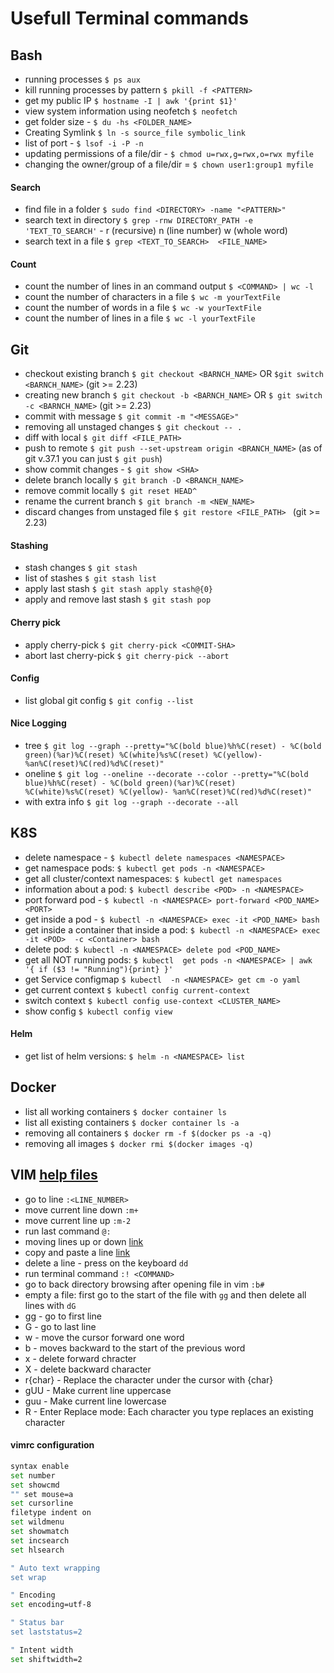 # Usefull Terminal commands

## Bash

 - running processes ```$ ps aux```
 - kill running processes by pattern ```$ pkill -f <PATTERN>  ```
 - get my public IP ```$ hostname -I | awk '{print $1}'```
 - view system information using neofetch ```$ neofetch``` 
 - get folder size - ```$ du -hs <FOLDER_NAME>```
 - Creating Symlink ```$ ln -s source_file symbolic_link```
 - list of port - ```$ lsof -i -P -n```
 - updating permissions of a file/dir - ```$ chmod u=rwx,g=rwx,o=rwx myfile```
 - changing the owner/group of a file/dir = ```$ chown user1:group1 myfile```
 
#### Search
 - find file in a folder ```$ sudo find <DIRECTORY> -name "<PATTERN>"```
 - search text in directory ```$ grep -rnw DIRECTORY_PATH -e 'TEXT_TO_SEARCH'``` - r (recursive) n (line number) w (whole word)
 - search text in a file ```$ grep <TEXT_TO_SEARCH>  <FILE_NAME>```
 
#### Count
 - count the number of lines in an command output ```$ <COMMAND> | wc -l```
 - count the number of characters in a file ```$ wc -m yourTextFile```
 - count the number of words in a file ```$ wc -w yourTextFile```
 - count the number of lines in a file ```$ wc -l yourTextFile```

## Git
 - checkout existing branch ```$ git checkout <BARNCH_NAME>``` OR ```$git switch <BARNCH_NAME>``` (git >= 2.23)
 - creating new branch ```$ git checkout -b <BARNCH_NAME>``` OR ```$ git switch -c <BARNCH_NAME>``` (git >= 2.23)
 - commit with message ```$ git commit -m "<MESSAGE>" ```
 - removing all unstaged changes ```$ git checkout -- .```
 - diff with local ```$ git diff <FILE_PATH>```
 - push to remote ```$ git push --set-upstream origin <BRANCH_NAME>``` (as of git v.37.1 you can just ```$ git push```)
 - show commit changes - ```$ git show <SHA>```
 - delete branch locally ```$ git branch -D <BRANCH_NAME>```
 - remove commit locally ```$ git reset HEAD^ ```
 - rename the current branch ```$ git branch -m <NEW_NAME>```
 - discard changes from unstaged file ```$ git restore <FILE_PATH> ``` (git >= 2.23)
#### Stashing
 - stash changes ```$ git stash```
 - list of stashes ```$ git stash list```
 - apply last stash ```$ git stash apply stash@{0}```
 - apply and remove last stash ```$ git stash pop```
#### Cherry pick
 - apply cherry-pick ```$ git cherry-pick <COMMIT-SHA>```
 - abort last cherry-pick ```$ git cherry-pick --abort```
#### Config
 - list global git config ```$ git config --list```
#### Nice Logging
 - tree ```$ git log --graph --pretty="%C(bold blue)%h%C(reset) - %C(bold green)(%ar)%C(reset) %C(white)%s%C(reset) %C(yellow)- %an%C(reset)%C(red)%d%C(reset)"```
 - oneline ```$ git log --oneline --decorate --color --pretty="%C(bold blue)%h%C(reset) - %C(bold green)(%ar)%C(reset) %C(white)%s%C(reset) %C(yellow)- %an%C(reset)%C(red)%d%C(reset)"```
 - with extra info ```$ git log --graph --decorate --all```

## K8S
 - delete namespace - ```$ kubectl delete namespaces <NAMESPACE>```
 - get namespace pods: ```$ kubectl get pods -n <NAMESPACE>```
 - get all cluster/context namespaces: ```$ kubectl get namespaces```
 - information about a pod: ```$ kubectl describe <POD> -n <NAMESPACE>```
 - port forward pod - ```$ kubectl -n <NAMESPACE> port-forward <POD_NAME> <PORT>```
 - get inside a pod - ```$ kubectl -n <NAMESPACE> exec -it <POD_NAME> bash```
 - get inside a container that inside a pod: ```$ kubectl -n <NAMESPACE> exec -it <POD>  -c <Container> bash```
 - delete pod: ```$ kubectl -n <NAMESPACE> delete pod <POD_NAME>```
 - get all NOT running pods: ```$ kubectl  get pods -n <NAMESPACE> | awk '{ if ($3 != "Running"){print} }'```
 - get Service configmap  ```$ kubectl  -n <NAMESPACE> get cm -o yaml```
 - get current context ```$ kubectl config current-context```
 - switch context ```$ kubectl config use-context <CLUSTER_NAME>```
 - show config ```$ kubectl config view```
#### Helm 
 - get list of helm versions: ```$ helm -n <NAMESPACE> list```

## Docker
 - list all working containers ```$ docker container ls```
 - list all existing containers ```$ docker container ls -a```
 - removing all containers ```$ docker rm -f $(docker ps -a -q)```
 - removing all images ```$ docker rmi $(docker images -q)```
 
## VIM [help files](https://vimhelp.org/)
 - go to line ```:<LINE_NUMBER> ```
 - move current line down ```:m+ ```
 - move current line up ```:m-2 ```
 - run last command ```@: ```
 - moving lines up or down [link](https://vim.fandom.com/wiki/Moving_lines_up_or_down)
 - copy and paste a line  [link](https://www.vimfromscratch.com/articles/how-to-copy-and-paste-a-line-in-vim)
 - delete a line - press on the keyboard ```dd```
 - run terminal command ```:! <COMMAND> ```
 - go to back directory browsing after opening file in vim ```:b#```
 - empty a file: first go to the start of the file with ```gg``` and then delete all lines with ```dG``` 
 - gg - go to first line
 - G - go to last line
 - w - move the cursor forward one word
 - b - moves backward to the start of the previous word
 - x - delete forward chracter
 - X - delete backward character
 - r{char} - Replace the character under the cursor with {char}
 - gUU - Make current line uppercase
 - guu - Make current line lowercase
 - R - Enter Replace mode: Each character you type replaces an existing character

#### vimrc configuration
```sh
syntax enable
set number
set showcmd
"" set mouse=a
set cursorline
filetype indent on
set wildmenu
set showmatch
set incsearch
set hlsearch

" Auto text wrapping
set wrap

" Encoding
set encoding=utf-8

" Status bar
set laststatus=2

" Intent width
set shiftwidth=2
```
